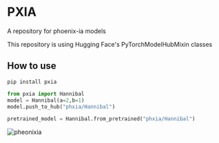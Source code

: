 # PXIA
A repository for phoenix-ia models 

This repository is using Hugging Face's PyTorchModelHubMixin classes

## How to use

```
pip install pxia
```

```python
from pxia import Hannibal
model = Hannibal(a=2,b=1)
model.push_to_hub("phxia/Hannibal")

pretrained_model = Hannibal.from_pretrained("phxia/Hannibal")
```


![pheonixia](https://github.com/not-lain/pxia/blob/main/logo.png?raw=true)